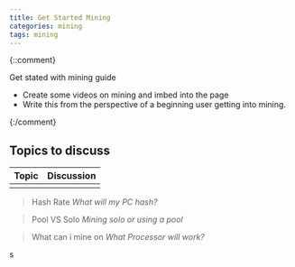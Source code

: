 ```yaml
---
title: Get Started Mining
categories: mining
tags: mining
---
```





{::comment}

Get stated with mining guide

* Create some videos on mining and imbed into the page
* Write this from the perspective of a beginning user getting into mining.


{:/comment}


## Topics to discuss

| Topic | Discussion | 
|-------|------------|
|  |  |

<blockquote>Hash Rate<cite> What will my PC hash?</cite></blockquote>

<blockquote>Pool VS Solo<cite> Mining solo or using a pool</cite></blockquote>

<blockquote>What can i mine on<cite> What Processor will work?</cite></blockquote>

s
